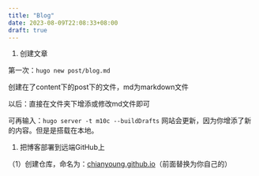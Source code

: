 ```yaml
---
title: "Blog"
date: 2023-08-09T22:08:33+08:00
draft: true
---
```


1. 创建文章

第一次：`hugo new post/blog.md`

创建在了content下的post下的文件，md为markdown文件

以后：直接在文件夹下增添或修改md文件即可

可再输入：`hugo server -t m10c --buildDrafts` 网站会更新，因为你增添了新的内容。但是是搭载在本地。

1. 把博客部署到远端GitHub上

（1）创建仓库，命名为：[chianyoung.github.io](http://chianyoung.github.io/)（前面替换为你自己的）
